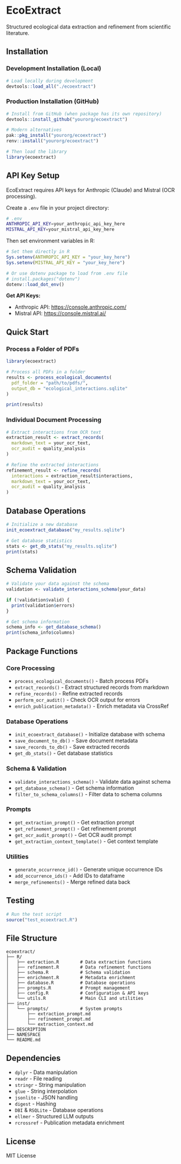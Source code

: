 # EcoExtract

Structured ecological data extraction and refinement from scientific literature.

## Installation

### Development Installation (Local)

```r
# Load locally during development
devtools::load_all("./ecoextract")
```

### Production Installation (GitHub)

```r
# Install from GitHub (when package has its own repository)
devtools::install_github("yourorg/ecoextract")

# Modern alternatives
pak::pkg_install("yourorg/ecoextract")
renv::install("yourorg/ecoextract")

# Then load the library
library(ecoextract)
```

## API Key Setup

EcoExtract requires API keys for Anthropic (Claude) and Mistral (OCR processing).

Create a `.env` file in your project directory:

```bash
# .env
ANTHROPIC_API_KEY=your_anthropic_api_key_here
MISTRAL_API_KEY=your_mistral_api_key_here
```

Then set environment variables in R:

```r
# Set them directly in R
Sys.setenv(ANTHROPIC_API_KEY = "your_key_here")
Sys.setenv(MISTRAL_API_KEY = "your_key_here")

# Or use dotenv package to load from .env file
# install.packages("dotenv")
dotenv::load_dot_env()
```

**Get API Keys:**
- Anthropic API: https://console.anthropic.com/
- Mistral API: https://console.mistral.ai/

## Quick Start

### Process a Folder of PDFs

```r
library(ecoextract)

# Process all PDFs in a folder
results <- process_ecological_documents(
  pdf_folder = "path/to/pdfs/",
  output_db = "ecological_interactions.sqlite"
)

print(results)
```

### Individual Document Processing

```r
# Extract interactions from OCR text
extraction_result <- extract_records(
  markdown_text = your_ocr_text,
  ocr_audit = quality_analysis
)

# Refine the extracted interactions  
refinement_result <- refine_records(
  interactions = extraction_result$interactions,
  markdown_text = your_ocr_text,
  ocr_audit = quality_analysis
)
```

## Database Operations

```r
# Initialize a new database
init_ecoextract_database("my_results.sqlite")

# Get database statistics
stats <- get_db_stats("my_results.sqlite")
print(stats)
```

## Schema Validation

```r
# Validate your data against the schema
validation <- validate_interactions_schema(your_data)

if (!validation$valid) {
  print(validation$errors)
}

# Get schema information
schema_info <- get_database_schema()
print(schema_info$columns)
```

## Package Functions

### Core Processing
- `process_ecological_documents()` - Batch process PDFs
- `extract_records()` - Extract structured records from markdown
- `refine_records()` - Refine extracted records
- `perform_ocr_audit()` - Check OCR output for errors
- `enrich_publication_metadata()` - Enrich metadata via CrossRef

### Database Operations
- `init_ecoextract_database()` - Initialize database with schema
- `save_document_to_db()` - Save document metadata
- `save_records_to_db()` - Save extracted records
- `get_db_stats()` - Get database statistics

### Schema & Validation
- `validate_interactions_schema()` - Validate data against schema
- `get_database_schema()` - Get schema information
- `filter_to_schema_columns()` - Filter data to schema columns

### Prompts
- `get_extraction_prompt()` - Get extraction prompt
- `get_refinement_prompt()` - Get refinement prompt
- `get_ocr_audit_prompt()` - Get OCR audit prompt
- `get_extraction_context_template()` - Get context template

### Utilities
- `generate_occurrence_id()` - Generate unique occurrence IDs
- `add_occurrence_ids()` - Add IDs to dataframe
- `merge_refinements()` - Merge refined data back

## Testing

```r
# Run the test script
source("test_ecoextract.R")
```

## File Structure

```
ecoextract/
├── R/
│   ├── extraction.R        # Data extraction functions
│   ├── refinement.R        # Data refinement functions  
│   ├── schema.R            # Schema validation
│   ├── enrichment.R        # Metadata enrichment
│   ├── database.R          # Database operations
│   ├── prompts.R           # Prompt management
│   ├── config.R            # Configuration & API keys
│   └── utils.R             # Main CLI and utilities
├── inst/
│   └── prompts/            # System prompts
│       ├── extraction_prompt.md
│       ├── refinement_prompt.md
│       └── extraction_context.md
├── DESCRIPTION
├── NAMESPACE
└── README.md
```

## Dependencies

- `dplyr` - Data manipulation
- `readr` - File reading
- `stringr` - String manipulation
- `glue` - String interpolation
- `jsonlite` - JSON handling
- `digest` - Hashing
- `DBI` & `RSQLite` - Database operations
- `ellmer` - Structured LLM outputs
- `rcrossref` - Publication metadata enrichment

## License

MIT License